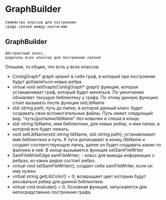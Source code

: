 # GraphBuilder
    Семейство классов для построения 
    графа связей между контигами

## GraphBuilder
    Абстрактный класс, 
    родитель всех классов для построения связей
Опишем, то общее, что есть у всех классов. 
* ContigGraph* graph хранит в себе граф, в который 
при построение будут добавляться новые ребра.  
* virtual void setGraph(ContigGraph* graph) функция, 
которая устанавливает граф, который будет меняться. По 
умолчанию обновляет текущую библиотеку у графа. По этому
данную функцию стоит вызывать после функции setLibName
* std::string path; путь до папки, в которой данный класс 
будет создавать свои вспомогательные файлы. Путь имеет 
следующий вид: "путь/до/папки/libName" без ковычек и слеша 
 в конце. 
* std::string libName; имя библиотеки, для новых ребер, и имя 
папки, в которой все будет лежать. 
* void setLibName(std::string libName, std::string path); 
устанавливает имя библиотеки и путь. К пути дописывает в 
 конец /libName и создает соответствующую папку, 
 далее он будет создавать какие-то файлики в ней. 
 В конце вызывается функция setSamFileWriter
* SamFileWriteEdge samFileWriter; - класс для вывода 
информации о ребрах, из каких ридов состоит ребро.
* virtual void setSamFileWriter(); создает себе samFileWriter, 
если он ему нужен. 
* virtual string getLibColor() = 0; возвращает 
цвет которым будут рисоваться ребер для данной библиотеки. 
* virtual void evaluate() = 0; Основная функция, запускаяется 
 для непосредственно построения графа. 